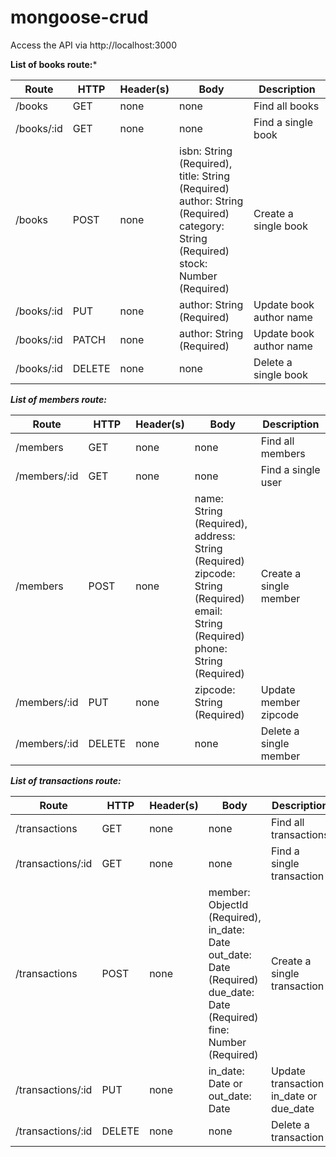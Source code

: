 # mongoose-crud

Access the API via http://localhost:3000

**List of books route:***

| Route      | HTTP   | Header(s) | Body                                                         | Description             |
| ---------- | ------ | --------- | ------------------------------------------------------------ | ----------------------- |
| /books     | GET    | none      | none                                                         | Find all books          |
| /books/:id | GET    | none      | none                                                         | Find a single book      |
| /books     | POST   | none      | isbn: String (Required),<br/>title: String (Required)<br/>author: String (Required)<br/>category: String (Required)<br/>stock: Number (Required) | Create a single book    |
| /books/:id | PUT    | none      | author: String (Required)                                    | Update book author name |
| /books/:id | PATCH  | none      | author: String (Required)                                    | Update book author name |
| /books/:id | DELETE | none      | none                                                         | Delete a single book    |



***List of members route:***

| Route        | HTTP   | Header(s) | Body                                                         | Description            |
| ------------ | ------ | --------- | ------------------------------------------------------------ | ---------------------- |
| /members     | GET    | none      | none                                                         | Find all members       |
| /members/:id | GET    | none      | none                                                         | Find a single user     |
| /members     | POST   | none      | name: String (Required),<br/>address: String (Required)<br/>zipcode: String (Required)<br/>email: String (Required)<br/>phone: String (Required) | Create a single member |
| /members/:id | PUT    | none      | zipcode: String (Required)                                   | Update member zipcode  |
| /members/:id | DELETE | none      | none                                                         | Delete a single member |

***List of transactions route:***

| Route             | HTTP   | Header(s) | Body                                                         | Description                            |
| ----------------- | ------ | --------- | ------------------------------------------------------------ | -------------------------------------- |
| /transactions     | GET    | none      | none                                                         | Find all transactions                  |
| /transactions/:id | GET    | none      | none                                                         | Find a single transaction              |
| /transactions     | POST   | none      | member: ObjectId (Required),<br />in_date: Date <br />out_date: Date (Required)<br />due_date: Date (Required)<br />fine: Number (Required) | Create a single transaction            |
| /transactions/:id | PUT    | none      | in_date: Date or <br />out_date: Date                        | Update transaction in_date or due_date |
| /transactions/:id | DELETE | none      | none                                                         | Delete a transaction                   |